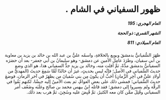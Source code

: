 <h1 dir="rtl">ظهور السفياني في الشام .</h1>

<h5 dir="rtl">العام الهجري:  195

الشهر القمري: ذو الحجة

العام الميلادي: 811</h5>

<p dir="rtl">ظهَرَ السُّفيانيُّ بدمشقَ وبويع بالخلافةِ، واسمُه عليُّ بن عبد الله بن خالد بن يزيد بن معاوية بن أبي سفيان، وطرَدَ عامِلَ الأمينِ عن دمشق- وهو سليمانُ بن أبي جعفر- بعد أن حصَرَه السفيانيُّ بدمشق مدَّةً، ثمَّ أفلت منه، وخالد بن يزيد جدُّ السفياني هذا، هو الذي وضع حديثَ السُّفياني في الأصل؛ فإنَّه ليس بحديثٍ، غيرَ أن خالدًا لَمَّا سَمِعَ حديثَ (المهديُّ من أولادِ عليٍّ في آخِرِ الزَّمانِ) أحَبَّ أن يكونَ مِن بني سُفيانَ من يظهَرُ في آخر الزمان، فوضعَ حديثَ السُّفياني؛ فمشى ذلك على بعضِ العوامِّ، ثم بعث الأمينُ إليه جيشًا، لكنهم بَقُوا في الرقَّة ولم يسيروا إلى دمشق؛ فقد قاتله ابنُ بيهس محمد بن صالح وغلَبَه وضَعُف أمر السفياني وقُتِلَ ممَّن كان معه الكثيرُ، ثمَّ قُبِضَ عليه وسُجِنَ، ثمَّ هرب بعد ذلك.</p></br>
